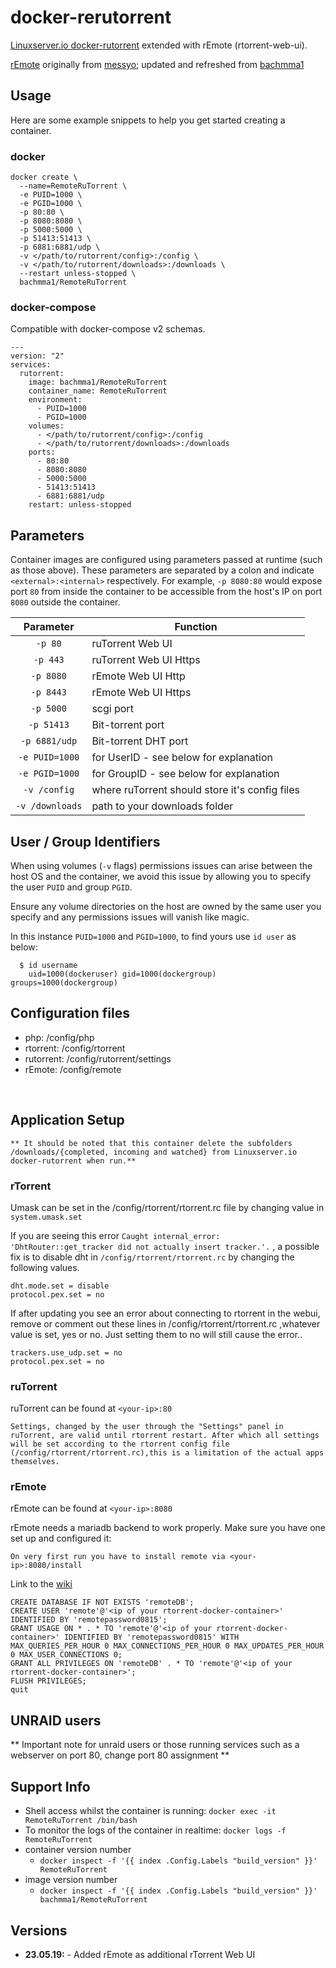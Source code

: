 # docker-rerutorrent
[Linuxserver.io docker-rutorrent][linuxsrvrutorrent] extended with rEmote (rtorrent-web-ui).

[rEmote][remoteurl] originally from [messyo][messyourl]; updated and refreshed from [bachmma1][bachmma1url]

[messyourl]: https://github.com/messyo
[bachmma1url]: https://github.com/bachmma1
[remotewikiurl]: https://github.com/bachmma1/rEmote/wiki
[linuxsrvrutorrent]: https://github.com/linuxserver/docker-rutorrent
[remoteurl]: https://github.com/bachmma1/rEmote

## Usage

Here are some example snippets to help you get started creating a container.

### docker

```
docker create \
  --name=RemoteRuTorrent \
  -e PUID=1000 \
  -e PGID=1000 \
  -p 80:80 \
  -p 8080:8080 \
  -p 5000:5000 \
  -p 51413:51413 \
  -p 6881:6881/udp \
  -v </path/to/rutorrent/config>:/config \
  -v </path/to/rutorrent/downloads>:/downloads \
  --restart unless-stopped \
  bachmma1/RemoteRuTorrent
```


### docker-compose

Compatible with docker-compose v2 schemas.

```
---
version: "2"
services:
  rutorrent:
    image: bachmma1/RemoteRuTorrent
    container_name: RemoteRuTorrent
    environment:
      - PUID=1000
      - PGID=1000
    volumes:
      - </path/to/rutorrent/config>:/config
      - </path/to/rutorrent/downloads>:/downloads
    ports:
      - 80:80
	  - 8080:8080
      - 5000:5000
      - 51413:51413
      - 6881:6881/udp
    restart: unless-stopped
```

## Parameters

Container images are configured using parameters passed at runtime (such as those above). These parameters are separated by a colon and indicate `<external>:<internal>` respectively. For example, `-p 8080:80` would expose port `80` from inside the container to be accessible from the host's IP on port `8080` outside the container.

| Parameter | Function |
| :----: | --- |
| `-p 80` | ruTorrent Web UI |
| `-p 443` | ruTorrent Web UI Https
| `-p 8080` | rEmote Web UI Http
| `-p 8443` | rEmote Web UI Https
| `-p 5000` | scgi port |
| `-p 51413` | Bit-torrent port |
| `-p 6881/udp` | Bit-torrent DHT port |
| `-e PUID=1000` | for UserID - see below for explanation |
| `-e PGID=1000` | for GroupID - see below for explanation |
| `-v /config` | where ruTorrent should store it's config files |
| `-v /downloads` | path to your downloads folder |

## User / Group Identifiers

When using volumes (`-v` flags) permissions issues can arise between the host OS and the container, we avoid this issue by allowing you to specify the user `PUID` and group `PGID`.

Ensure any volume directories on the host are owned by the same user you specify and any permissions issues will vanish like magic.

In this instance `PUID=1000` and `PGID=1000`, to find yours use `id user` as below:

```
  $ id username
    uid=1000(dockeruser) gid=1000(dockergroup) groups=1000(dockergroup)
```

## Configuration files
* php:			/config/php
* rtorrent:		/config/rtorrent
* rutorrent:	/config/rutorrent/settings
* rEmote:		/config/remote



&nbsp;
## Application Setup

`** It should be noted that this container delete the subfolders /downloads/{completed, incoming and watched} from Linuxserver.io docker-rutorrent when run.**`

### rTorrent

Umask can be set in the /config/rtorrent/rtorrent.rc file by changing value in `system.umask.set`

If you are seeing this error `Caught internal_error: 'DhtRouter::get_tracker did not actually insert tracker.'.` , a possible fix is to disable dht in `/config/rtorrent/rtorrent.rc` by changing the following values.

```shell
dht.mode.set = disable
protocol.pex.set = no
```

If after updating you see an error about connecting to rtorrent in the webui,
remove or comment out these lines in /config/rtorrent/rtorrent.rc ,whatever value is set, yes or no.
Just setting them to no will still cause the error..

```
trackers.use_udp.set = no
protocol.pex.set = no
```

### ruTorrent

ruTorrent can be found at `<your-ip>:80`

`Settings, changed by the user through the "Settings" panel in ruTorrent, are valid until rtorrent restart. After which all settings will be set according to the rtorrent config file (/config/rtorrent/rtorrent.rc),this is a limitation of the actual apps themselves.`

### rEmote

rEmote can be found at `<your-ip>:8080`

rEmote needs a mariadb backend to work properly. Make sure you have one set up and configured it:

`On very first run you have to install remote via <your-ip>:8080/install`

Link to the [wiki][remotewikiurl]

```mariadb
CREATE DATABASE IF NOT EXISTS 'remoteDB';
CREATE USER 'remote'@'<ip of your rtorrent-docker-container>' IDENTIFIED BY 'remotepassword0815';
GRANT USAGE ON * . * TO 'remote'@'<ip of your rtorrent-docker-container>' IDENTIFIED BY 'remotepassword0815' WITH MAX_QUERIES_PER_HOUR 0 MAX_CONNECTIONS_PER_HOUR 0 MAX_UPDATES_PER_HOUR 0 MAX_USER_CONNECTIONS 0;
GRANT ALL PRIVILEGES ON 'remoteDB' . * TO 'remote'@'<ip of your rtorrent-docker-container>';
FLUSH PRIVILEGES;
quit
```


## UNRAID users

** Important note for unraid users or those running services such as a webserver on port 80, change port 80 assignment **

## Support Info

* Shell access whilst the container is running: `docker exec -it RemoteRuTorrent /bin/bash`
* To monitor the logs of the container in realtime: `docker logs -f RemoteRuTorrent`
* container version number 
  * `docker inspect -f '{{ index .Config.Labels "build_version" }}' RemoteRuTorrent`
* image version number
  * `docker inspect -f '{{ index .Config.Labels "build_version" }}' bachmma1/RemoteRuTorrent`


## Versions
* **23.05.19:** - Added rEmote as additional rTorrent Web UI
